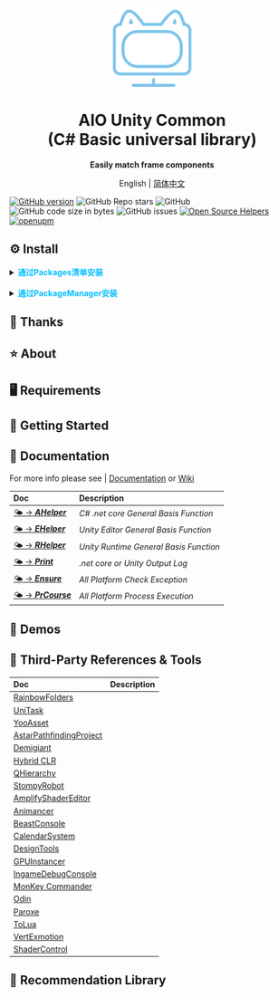 <p align="center">
    <img src="./Documentation~/Logo.svg" width="144"  alt="https://github.com/AIO-GAME/Common"/>
</p>
<h1 align="center">AIO Unity Common<br />(C# Basic universal library)</h1>
<p align="center"><strong>Easily match frame components</strong></p>
<p align="center">English | <a href="README.md">简体中文</a></p>

[![GitHub version](https://badge.fury.io/gh/AIO-GAME%2FCommon.svg)](https://badge.fury.io/gh/AIO-GAME%2FCommon)
![GitHub Repo stars](https://img.shields.io/github/stars/AIO-GAME/Common?label=Star&link=https%3A%2F%2Fgithub.com%2FAIO-GAME%2FCommon)
![GitHub](https://img.shields.io/github/license/AIO-Game/Common)
![GitHub code size in bytes](https://img.shields.io/github/languages/code-size/AIO-Game/Common?label=size)
![GitHub issues](https://img.shields.io/github/issues/AIO-GAME/Common)
[![Open Source Helpers](https://www.codetriage.com/aio-game/common/badges/users.svg)](https://www.codetriage.com/aio-game/common)
[![openupm](https://img.shields.io/npm/v/com.aio.package?label=openupm&registry_uri=https://package.openupm.com)](https://openupm.com/packages/com.aio.package/)

## ⚙ Install
<details>
<summary>
<span style="color: deepskyblue; "><b>通过Packages清单安装</b></span>
</summary>

````json
{
    "dependencies": {
        "com.aio.package": "1.0.0-preview"
    },
    "scopedRegistries": [
        {
          "name": "package.openupm.cn",
          "url": "https://package.openupm.cn",
          "scopes": [
            "com.aio.package"
          ]
        }
    ]
}
````
</details>
&ensp;
<details>
<summary>
<span style="color: deepskyblue; "><b>通过PackageManager安装</b></span>
</summary>

~~~
// 输入以下内容（中国版）
Name: package.openupm.cn
URL: https://package.openupm.cn
Scope(s): com.aio.package

// 输入以下内容（国际版）
Name: package.openupm.com
URL: https://package.openupm.com
Scope(s): com.aio.package
~~~
</details>

## 📢 Thanks

## ⭐ About

## 🖥️ Requirements

## 🧰 Getting Started

## 📖 Documentation

For more info please see | [Documentation](./README.md)
or [Wiki](https://github.com/AIO-GAME/Common/wiki)

| Doc                                                                       | Description                                 |
|:--------------------------------------------------------------------------|:--------------------------------------------|
| [🌤️ -> **_AHelper_**](https://github.com/AIO-GAME/Common/wiki/AHelper)   | <i>C# .net core General Basis Function</i>  |
| [🌤️ -> **_EHelper_**](https://github.com/AIO-GAME/Common/wiki/EHepler)   | <i>Unity Editor General Basis Function</i>  |
| [🌤️ -> **_RHelper_**](https://github.com/AIO-GAME/Common/wiki/RHelper)   | <i>Unity Runtime General Basis Function</i> |
| [🌤️ -> **_Print_**](https://github.com/AIO-GAME/Common/wiki/Print)       | <i>.net core or Unity Output Log</i>        |
| [🌤️ -> **_Ensure_**](https://github.com/AIO-GAME/Common/wiki/Ensure)     | <i>All Platform Check Exception</i>         |
| [🌤️ -> **_PrCourse_**](https://github.com/AIO-GAME/Common/wiki/PrCourse) | <i>All Platform Process Execution</i>       |

## 🤖 Demos

## 🔗 Third-Party References & Tools

| Doc                                                                                                                | Description                                 |
|:-------------------------------------------------------------------------------------------------------------------|:--------------------------------------------|
| [RainbowFolders](https://bitbucket.org/chromiumembedded/cef)                                                       ||
| [UniTask](https://github.com/Cysharp/UniTask)                                                                      ||
| [YooAsset](https://github.com/tuyoogame/YooAsset)                                                                  ||
| [AstarPathfindingProject](https://www.arongranberg.com)                                                            ||
| [Demigiant](http://dotween.demigiant.com/)                                                                         ||
| [Hybrid CLR](https://focus-creative-games.github.io/hybridclr-doc)                                                 ||
| [QHierarchy](https://assetstore.unity.com/packages/tools/utilities/qhierarchy-28577)                               ||
| [StompyRobot](http://github.com/StompyRobot/SRF)                                                                   ||
| [AmplifyShaderEditor](http://amplify.pt/unity/amplify-shader-editor/)                                              ||
| [Animancer](https://kybernetik.com.au/animancer)                                                                   ||
| [BeastConsole](https://code.google.com/p/gltoy/source/browse/trunk/GLToy/Independent/Core/Console/GLToy_Console.h) ||
| [CalendarSystem](https://aerojacob.online/contact)                                                                 ||
| [DesignTools](https://assetstore.unity.com/packages/tools/level-design/transform-tools-177218)                     ||
| [GPUInstancer](https://wiki.gurbu.com/index.php?title=GPU_Instancer)                                               ||
| [IngameDebugConsole](https://github.com/yasirkula/UnityIngameDebugConsole)                                         ||
| [MonKey Commander](https://sites.google.com/view/monkey-user-guide/home)                                           ||
| [Odin](https://odininspector.com/)                                                                                 ||
| [Paroxe](https://github.com/vitejs/vite)                                                                           ||
| [ToLua](https://github.com/topameng/tolua)                                                                         ||
| [VertExmotion](http://forum.unity3d.com/threads/vertexmotion-released.277294)                                      ||
| [ShaderControl](http://kronnect.me)                                                                                ||

## 💫 Recommendation Library
